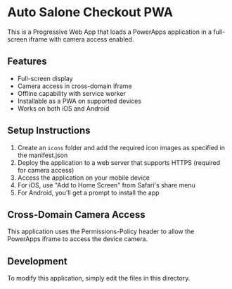 # Auto Salone Checkout PWA

This is a Progressive Web App that loads a PowerApps application in a full-screen iframe with camera access enabled.

## Features

- Full-screen display
- Camera access in cross-domain iframe
- Offline capability with service worker
- Installable as a PWA on supported devices
- Works on both iOS and Android

## Setup Instructions

1. Create an `icons` folder and add the required icon images as specified in the manifest.json
2. Deploy the application to a web server that supports HTTPS (required for camera access)
3. Access the application on your mobile device
4. For iOS, use "Add to Home Screen" from Safari's share menu
5. For Android, you'll get a prompt to install the app

## Cross-Domain Camera Access

This application uses the Permissions-Policy header to allow the PowerApps iframe to access the device camera.

## Development

To modify this application, simply edit the files in this directory.
